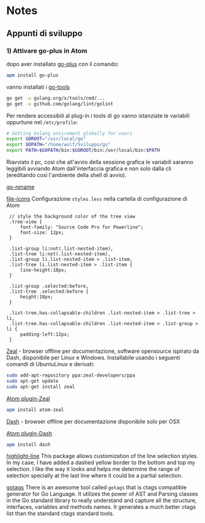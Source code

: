 Notes
=====

Appunti di sviluppo
-------------------

### 1) Attivare go-plus in Atom

dopo aver installato [go-plus](https://atom.io/packages/go-plus) con il comando:

```bash
apm install go-plus
```

vanno installati i [go-tools](http://marcio.io/2015/07/supercharging-atom-editor-for-go-development/)

```bash
go get -u golang.org/x/tools/cmd/...
go get -u github.com/golang/lint/golint
```

Per rendere accessibili al plug-in i tools di go vanno istanziate le variabili oppurtune nel `/etc/profile`:

```bash
# Setting Golang enviroment globally for users
export GOROOT="/usr/local/go"
export GOPATH="/home/wolf/Sviluppo/go"
export PATH=$GOPATH/bin:$GOROOT/bin:/usr/local/bin:$PATH
```

Riavviato il pc, così che all'avvio della sessione grafica le variabili saranno leggibili avviando Atom dall'interfaccia grafica e non solo dalla cli (ereditando così l'ambiente della shell di avvio).

[go-rename](https://atom.io/packages/go-rename)

[file-icons](https://atom.io/packages/file-icons) Configurazione `styles.less` nella cartella di configurazione di Atom

```less
 // style the background color of the tree view
 .tree-view {
     font-family: "Source Code Pro for Powerline";
     font-size: 12px;
 }

 .list-group li:not(.list-nested-item),
 .list-tree li:not(.list-nested-item),
 .list-group li.list-nested-item > .list-item,
 .list-tree li.list-nested-item > .list-item {
     line-height:18px;
 }

 .list-group .selected:before,
 .list-tree .selected:before {
     height:18px;
 }

 .list-tree.has-collapsable-children .list-nested-item > .list-tree > li,
 .list-tree.has-collapsable-children .list-nested-item > .list-group > li {
     padding-left:12px;
 }
```

[Zeal](https://zealdocs.org/download.html) - browser offline per documentazione, software opensource ispirato da Dash, disponibile per Linux e Windows. Installabile usando i seguenti comandi di UbuntuLinux e derivati:

```bash
sudo add-apt-repository ppa:zeal-developers/ppa
sudo apt-get update
sudo apt-get install zeal
```

[Atom plugin-Zeal](https://atom.io/packages/atom-zeal)

```bash
apm install atom-zeal
```

[Dash](https://kapeli.com/dash) - browser offline per documentazione disponibile solo per OSX

[Atom plugin-Dash](https://atom.io/packages/dash)

```bash
apm install dash
```

[highlight-line](https://atom.io/packages/highlight-line) This package allows customization of the line selection styles. In my case, I have added a dashed yellow border to the bottom and top my selection. I like the way it looks and helps me determine the range of selection specially at the last line where it could be a partial selection.

[gotags](https://github.com/jstemmer/gotags) There is an awesome tool called `gotags` that is ctags compatible generator for Go Language. It utilizes the power of AST and Parsing classes in the Go standard library to really understand and capture all the structure, interfaces, variables and methods names. It generates a much better ctags list than the standard ctags standard tools.
